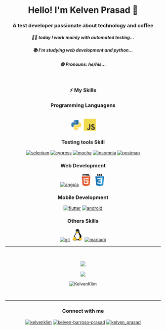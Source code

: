 <h1 align="center"> Hello! I'm Kelven Prasad 🖖</h1>
<h3 align="center"> A test developer passionate about technology and coffee</h3>

<h5 align="center">👨‍💻 today I work mainly with automated testing...</h5>
<h5 align="center">📚 I'm studying web development and python...</h5>
<h5 align="center">😄 Pronouns: he/his...</h5>
<br>

<h3 align="center">⚡ My Skills </h3>

<h3 align="center">Programming Languagens</h3>
<div align="center"><br>
    <a href="https://www.python.org" rel="nofollow"> <img src="https://raw.githubusercontent.com/devicons/devicon/master/icons/python/python-original.svg"alt="python" title="python" width="40" height="40" style="max-width: 100%;"></a>
    <a href="https://developer.mozilla.org/en-US/docs/Web/JavaScript" rel="nofollow"> <img src="https://raw.githubusercontent.com/devicons/devicon/master/icons/javascript/javascript-original.svg" alt="javascript" title="javascript" width="40" height="40" style="max-width: 100%;"></a>
</div>

<h3 align="center"> Testing tools Skill</h3>
<div align="center">
    <a href="https://www.selenium.dev/" rel="nofollow"> <img src="https://raw.githubusercontent.com/detain/svg-logos/780f25886640cef088af994181646db2f6b1a3f8/svg/selenium-logo.svg" alt="selenium" title="selenium" width="40" height="40" style="max-width: 100%;"></a>
    <a href="https://www.cypress.io/" rel="nofollow"> <img src="https://raw.githubusercontent.com/simple-icons/simple-icons/6e46ec1fc23b60c8fd0d2f2ff46db82e16dbd75f/icons/cypress.svg" alt="cypress" title="cypress" width="40" height="40" style="max-width: 100%;"></a>
    <a href="https://mochajs.org/" rel="nofollow"> <img src="https://www.vectorlogo.zone/logos/mochajs/mochajs-icon.svg" alt="mocha" title="mocha" width="40" height="40" style="max-width: 100%;"></a>
    <a href="https://insomnia.rest/download" rel="nofollow"> <img src="https://seeklogo.com/images/I/insomnia-logo-A35E09EB19-seeklogo.com.png" alt="insomnia" title="insomnia" width="40" height="40" style="max-width: 100%;"></a>
    <a href="https://postman.com" rel="nofollow"> <img src="https://www.vectorlogo.zone/logos/getpostman/getpostman-icon.svg" alt="postman" title="postman" width="40" height="40" style="max-width: 100%;"></a>
</div>

<h3 align="center"> Web Development</h3>
<div align="center">
     <a href="https://angular.io/" rel="nofollow"> <img src="https://angular.io/assets/images/logos/angular/angular.svg" alt="angula" title="angula" width="40" height="40" style="max-width: 100%;"></a>
     <a href="https://www.w3schools.com/html/" rel="nofollow"> <img src="https://raw.githubusercontent.com/devicons/devicon/master/icons/html5/html5-original-wordmark.svg" alt="html5" title="html5" width="40" height="40" style="max-width: 100%;"></a>
    <a href="https://www.w3schools.com/css/" rel="nofollow"> <img src="https://raw.githubusercontent.com/devicons/devicon/master/icons/css3/css3-original-wordmark.svg" alt="css3" title="css3" width="40" height="40" style="max-width: 100%;"></a>
</div>

<h3 align="center">Mobile Development</h3>
<div align="center">
     <a href="https://flutter.dev/" rel="nofollow"> <img src="https://www.vectorlogo.zone/logos/flutterio/flutterio-icon.svg" alt="flutter" title="android" width="40" height="40" style="max-width: 100%;"></a>
     <a href="https://developer.android.com/" rel="nofollow"> <img src="https://user-images.githubusercontent.com/32282846/148980830-df0f3af2-50b8-4bb2-9301-668e8f459abb.png" alt="android" title="android" width="40" height="40" style="max-width: 100%;"></a>
</div>

<h3 align="center">Others Skills</h3> 
<div align="center">
     <a href="https://git-scm.com/" rel="nofollow"> <img src="https://www.vectorlogo.zone/logos/git-scm/git-scm-icon.svg" alt="git" title="git" width="40" height="40" style="max-width: 100%;"></a>
     <a href="https://www.linux.org/" rel="nofollow"> <img src="https://raw.githubusercontent.com/devicons/devicon/master/icons/linux/linux-original.svg" alt="linux" title="linux" width="40" height="40" style="max-width: 100%;"></a>
     <a href="https://www.linux.org/" rel="nofollow"> <img src="https://www.vectorlogo.zone/logos/mariadb/mariadb-icon.svg" alt="mariadb" title="mariadb" width="40" height="40" style="max-width: 100%;"></a>
  </div>
<hr>
<br>

<div align="center">
<href="https://github.com/KelvenKlim">
    <p><img align="center" 
        src="https://github-readme-stats.vercel.app/api?username=KelvenKlim&show_icons-true&theme=dracula&include_all_commits=truelcount_private=true"/></p> 
    <p><img align="center"
       src="https://github-readme-stats.vercel.app/api/top-langs/?username=KelvenKlim&layout=compact&langs_count=16&theme=dracula"><p>
    <p><img align="center" src="https://github-readme-streak-stats.herokuapp.com/?user=KelvenKlim&theme=dracula"
            alt="KelvenKlim" />
</div>
<br>
<hr>

<h3 align="center">Connect with me</h3>

<div align="center">
     <a href="https://twitter.com/kelvenklim" target="blank"><img align="center"
           src="https://raw.githubusercontent.com/rahuldkjain/github-profile-readme-generator/master/src/images/icons/Social/twitter.svg"
            alt="kelvenklim" height="30" width="40" /></a>
    <a href="https://www.linkedin.com/in/kelven-barroso-prasad/" target="blank"><img align="center"
            src="https://raw.githubusercontent.com/rahuldkjain/github-profile-readme-generator/master/src/images/icons/Social/linked-in-alt.svg"
            alt="kelven-barroso-prasad" height="30" width="40" /></a>
    <a href="https://instagram.com/kelven_prasad" target="blank"><img align="center"
            src="https://raw.githubusercontent.com/rahuldkjain/github-profile-readme-generator/master/src/images/icons/Social/instagram.svg"
            alt="kelven_prasad" height="30" width="40" /></a>
  </div>
